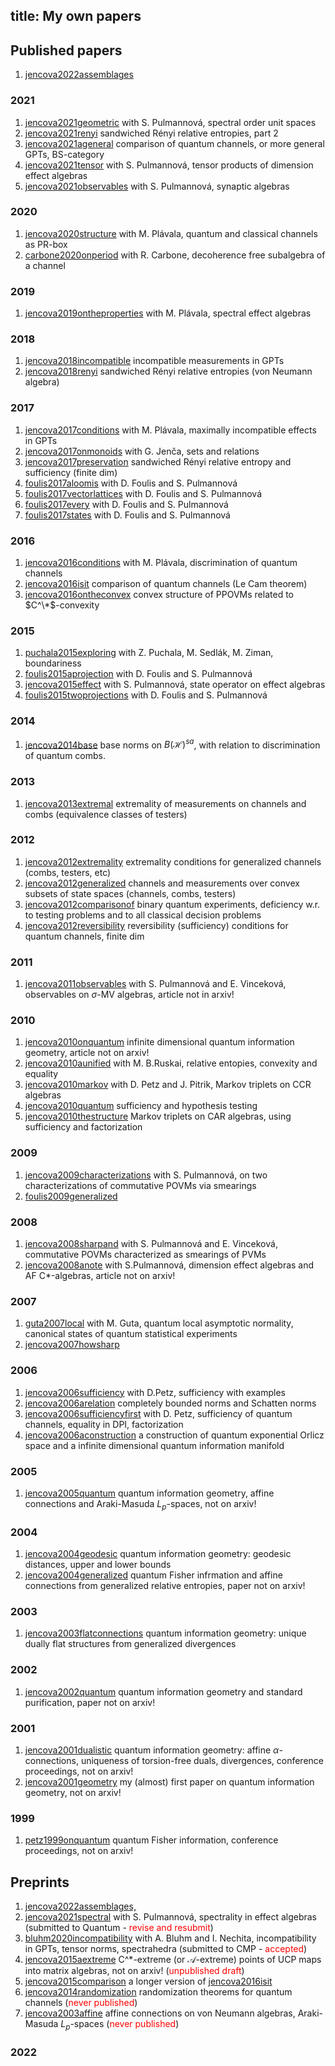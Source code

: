 title: My own papers
---
## Published papers
1. [jencova2022assemblages](jencova2022assemblages)
### 2021
1. [jencova2021geometric](jencova2021geometric)
with S. Pulmannová, spectral order unit spaces
1. [jencova2021renyi](jencova2021renyi)
sandwiched Rényi relative entropies, part 2
1. [jencova2021ageneral](jencova2021ageneral)
comparison of quantum channels, or more general GPTs, BS-category
1. [jencova2021tensor](jencova2021tensor)
with S. Pulmannová, tensor products of dimension effect algebras
1. [jencova2021observables](jencova2021observables)
with S. Pulmannová, synaptic algebras
### 2020
1. [jencova2020structure](jencova2020structure)
with M. Plávala, quantum and classical channels as PR-box
1. [carbone2020onperiod](carbone2020onperiod)
with R. Carbone, decoherence free subalgebra of a channel
### 2019
1. [jencova2019ontheproperties](jencova2019ontheproperties)
with M. Plávala, spectral effect algebras
### 2018
1. [jencova2018incompatible](jencova2018incompatible)
incompatible measurements in GPTs
1. [jencova2018renyi](jencova2018renyi)
sandwiched Rényi relative entropies (von Neumann algebra)
### 2017
1. [jencova2017conditions](jencova2017conditions)
with M. Plávala, maximally incompatible effects in GPTs
1. [jencova2017onmonoids](jencova2017onmonoids)
with G. Jenča, sets and relations
1. [jencova2017preservation](jencova2017preservation)
sandwiched Rényi relative entropy and sufficiency (finite dim)
1. [foulis2017aloomis](foulis2017aloomis)
with D. Foulis and S. Pulmannová
1. [foulis2017vectorlattices](foulis2017vectorlattices)
with D. Foulis and S. Pulmannová
1. [foulis2017every](foulis2017every)
with D. Foulis and S. Pulmannová
1. [foulis2017states](foulis2017states)
with D. Foulis and S. Pulmannová

### 2016
1. [jencova2016conditions](jencova2016conditions)
with M. Plávala, discrimination of quantum channels
1. [jencova2016isit](jencova2016isit)
comparison of quantum channels (Le Cam theorem)
1. [jencova2016ontheconvex](jencova2016ontheconvex)
convex structure of PPOVMs related to $C^\*$-convexity
### 2015
1. [puchala2015exploring](puchala2015exploring)
with Z. Puchala, M. Sedlák, M. Ziman, boundariness
1. [foulis2015aprojection](foulis2015aprojection)
with D. Foulis and S. Pulmannová
1. [jencova2015effect](jencova2015effect)
with S. Pulmannová, state operator on effect algebras
1. [foulis2015twoprojections](foulis2015twoprojections)
with D. Foulis and S. Pulmannová

### 2014
1. [jencova2014base](jencova2014base)
base norms on $B(\mathcal H)^{sa}$, with relation to discrimination of quantum combs.
### 2013
1. [jencova2013extremal](jencova2013extremal)
extremality of measurements on channels and combs (equivalence classes of testers)
### 2012
1. [jencova2012extremality](jencova2012extremality) extremality conditions for generalized channels (combs, testers,
etc)
1. [jencova2012generalized](jencova2012generalized)
channels and measurements over convex subsets of state spaces (channels, combs, testers)
1. [jencova2012comparisonof](jencova2012comparisonof) binary quantum experiments, deficiency w.r. to testing problems
and to all classical decision problems
1. [jencova2012reversibility](jencova2012reversibility) reversibility (sufficiency) conditions for quantum channels,
finite dim
### 2011
1. [jencova2011observables](jencova2011observables) with S. Pulmannová and E. Vinceková,
observables on $\sigma$-MV algebras, article not in arxiv!
### 2010
1. [jencova2010onquantum](jencova2010onquantum)
infinite dimensional quantum information geometry, article not on arxiv!
1. [jencova2010aunified](jencova2010aunified)
with M. B.Ruskai, relative entopies, convexity and equality
1. [jencova2010markov](jencova2010markov)
with D. Petz and J. Pitrik, Markov triplets on CCR algebras
1. [jencova2010quantum](jencova2010quantum)
sufficiency and hypothesis testing
1. [jencova2010thestructure](jencova2010thestructure)
Markov triplets on CAR algebras, using sufficiency and factorization
### 2009
1. [jencova2009characterizations](jencova2009characterizations)
with S. Pulmannová, on two characterizations of commutative POVMs via smearings
1. [foulis2009generalized](foulis2009generalized)
### 2008
1. [jencova2008sharpand](jencova2008sharpand)
with S. Pulmannová and E. Vinceková, commutative POVMs characterized as smearings of PVMs
1. [jencova2008anote](jencova2008anote)
with S.Pulmannová, dimension effect algebras and AF C\*-algebras, article not on arxiv!
### 2007
1. [guta2007local](guta2007local) with M. Guta, quantum local asymptotic normality, canonical states of quantum
statistical experiments
1. [jencova2007howsharp](jencova2007howsharp)
### 2006
1. [jencova2006sufficiency](jencova2006sufficiency) with D.Petz, sufficiency with examples
1. [jencova2006arelation](jencova2006arelation) completely bounded norms and Schatten norms
1. [jencova2006sufficiencyfirst](jencova2006sufficiencyfirts) with D. Petz, sufficiency of quantum channels, equality in DPI,
factorization
1. [jencova2006aconstruction](jencova2006aconstruction) a construction of quantum exponential Orlicz space and a
infinite dimensional quantum information manifold
### 2005
1. [jencova2005quantum](jencova2005quantum)  quantum information geometry, affine connections and Araki-Masuda $L_p$-spaces, not on arxiv!
### 2004
1. [jencova2004geodesic](jencova2004geodesic) quantum information geometry: geodesic distances, upper and lower bounds
1. [jencova2004generalized](jencova2004generalized) quantum Fisher infrmation and affine connections from generalized
relative entropies, paper not on arxiv!
### 2003
1. [jencova2003flatconnections](jencova2003flatconnections) quantum information geometry: unique dually flat structures from generalized divergences
### 2002
1.  [jencova2002quantum](jencova2002quantum) quantum information geometry and standard purification, paper not on arxiv!
### 2001
1.  [jencova2001dualistic](jencova2001dualistic) quantum information geometry:  affine $\alpha$-connections, uniqueness of
torsion-free duals,  divergences, conference proceedings,  not on arxiv!
1. [jencova2001geometry](jencova2001geometry) my (almost) first paper on quantum information geometry, not on arxiv!
### 1999
1. [petz1999onquantum](petz1999onquantum) quantum Fisher information, conference proceedings, not on arxiv!
## Preprints
1. [jencova2022assemblages,](jencova2022assemblages,)
1. [jencova2021spectral](jencova2021spectral) with S. Pulmannová, spectrality in effect algebras (submitted to Quantum - <span style='color:red'> revise and resubmit</span>)
1. [bluhm2020incompatibility](bluhm2020incompatibility)
with A. Bluhm and I. Nechita, incompatibility in GPTs, tensor norms, spectrahedra (submitted to CMP - <span style='color:red'>accepted</span>)
1. [jencova2015aextreme](jencova2015aextreme) C^\*-extreme (or $\mathcal A$-extreme) points of UCP maps into matrix
algebras, not on arxiv!  (<span style='color:red'>unpublished draft</span>)
1. [jencova2015comparison](jencova2015comparison) a longer version of [jencova2016isit](jencova2016isit)
1. [jencova2014randomization](jencova2014randomization) randomization theorems for quantum channels  (<span style='color:red'>never published</span>)
1. [jencova2003affine](jencova2003affine) affine connections on von Neumann algebras, Araki-Masuda $L_p$-spaces (<span style='color:red'>never published</span>)

### 2022
